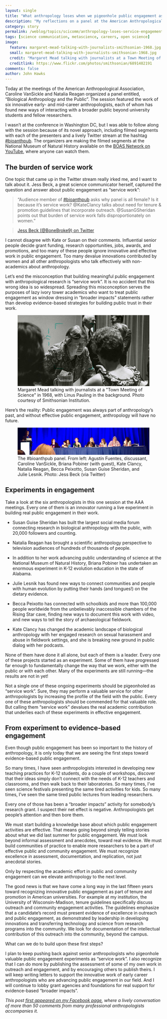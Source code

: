 ```yaml
---
layout: single
title: "What anthropology loses when we pigeonhole public engagement as “service”"
description: "My reflections on a panel at the American Anthropological Association meeting that raised a troubling question."
category: story
permalink: /weblog/topics/scicomm/anthropology-loses-service-engagement-2017.html
tags: [science communication, metascience, careers, open science]
image:
  feature: margaret-mead-talking-with-journalists-smithsonian-1968.jpg
  small: margaret-mead-talking-with-journalists-smithsonian-1968.jpg
  credit: "Margaret Mead talking with journalists at a Town Meeting of Science event in 1968. Photo: Stephen Siegel, courtesy of Smithsonian Institution"
  creditlink: https://www.flickr.com/photos/smithsonian/6891482191
comments: false
author: John Hawks
---
```



Today at the meetings of the American Anthropological Association, Caroline VanSickle and Natalia Reagan organized a panel entitled, “Biological Anthropology and the Public”. The session featured the work of six innovative early- and mid-career anthropologists, each of whom has found new ways of interacting with a broader public beyond university students and fellow researchers.

I wasn’t at the conference in Washington DC, but I was able to follow along with the session because of its novel approach, including filmed segments with each of the presenters and a lively Twitter stream at the hashtag <a href="https://twitter.com/hashtag/bioanthpub?src=hash">#bioanthpub</a>. The organizers are making the filmed segments at the National Museum of Natural History available on the <a href="https://www.youtube.com/user/BOASNetwork">BOAS Network on YouTube</a>, where anyone can watch them.

## The burden of service work

One topic that came up in the Twitter stream really irked me, and I want to talk about it. Jess Beck, a great science communicator herself, captured the question and answer about public engagement as “service work”:

<blockquote>“Audience member of <a href="https://twitter.com/hashtag/bioanthpub?src=hash">#bioanthpub</a> asks why panel is all female? Is it because it’s service work? @KateClancy talks about need for tenure & promotion guidelines that incorporate outreach. @SusanGSheridan points out that burden of service work falls disproportionately on women.”</blockquote>

<blockquote><a href="https://twitter.com/BoneBroke9/status/936999127661064193">Jess Beck (@BoneBroke9) on Twitter</a></blockquote>

I cannot disagree with Kate or Susan on their comments. Influential senior people decide grant funding, research opportunities, jobs, awards, and promotions, and too many of these people ignore innovative and effective work in public engagement. Too many devalue innovations contributed by women and all other anthropologists who talk effectively with non-academics about anthropology.

Let’s end the misconception that building meaningful public engagement with anthropological research is “service work”. It is no accident that this wrong idea is so widespread. Spreading this misconception serves the purposes of lazy ivory tower academics who want to treat public engagement as window dressing in “broader impacts” statements rather than develop evidence-based strategies for building public trust in their work.

<figure>
<img src="/images/margaret-mead-talking-with-journalists-smithsonian-1968.jpg" alt="Margaret Mead with journalists" />

<figcaption>Margaret Mead talking with journalists at a "Town Meeting of Science" in 1968, with Linus Pauling in the background. Photo courtesy of Smithsonian Institution.</figcaption>

</figure>



Here’s the reality: Public engagement was always part of anthropology’s past, and without effective public engagement, anthropology will have no future.


<figure>

<img src="/images/bioanthpub-panel-jess-beck.jpg" alt="Bioanthpub panel" />

<figcaption>The #bioanthpub panel. From left: Agustín Fuentes, discussant, Caroline VanSickle, Briana Pobiner (with guest), Kate Clancy, Natalia Reagan, Becca Peixotto, Susan Guise Sheridan, and Julie Lesnik. Photo: Jess Beck (via Twitter)</figcaption>

</figure>



## Experiments in engagement

Take a look at the six anthropologists in this one session at the AAA meetings. Every one of them is an innovator running a live experiment in building real public engagement in their work.

* Susan Guise Sheridan has built the largest social media forum connecting research in biological anthropology with the public, with 20,000 followers and counting.

* Natalia Reagan has brought a scientific anthropology perspective to television audiences of hundreds of thousands of people.

* In addition to her work advancing public understanding of science at the National Museum of Natural History, Briana Pobiner has undertaken an enormous experiment in K-12 evolution education in the state of Alabama.

* Julie Lesnik has found new ways to connect communities and people with human evolution by putting their hands (and tongues!) on the dietary evidence.

* Becca Peixotto has connected with schoolkids and more than 100,000 people worldwide from the unbelievably inaccessible chambers of the Rising Star cave, finding new ways to document this work with video, and new ways to tell the story of archaeological fieldwork.

* Kate Clancy has changed the academic landscape of biological anthropology with her engaged research on sexual harassment and abuse in fieldwork settings, and she is breaking new ground in public dialog with her podcasts.

None of them have done it all alone, but each of them is a leader. Every one of these projects started as an experiment. Some of them have progressed far enough to fundamentally change the way that we work, either with the public or with each other. Many of the experiments are still running—the results are not in yet!

Not a single one of these ongoing experiments should be pigeonholed as “service work”. Sure, they may perform a valuable service for other anthropologists by increasing the profile of the field with the public. Every one of these anthropologists should be commended for that valuable role. But calling them “service work” devalues the real academic contribution that underlies each of these experiments in effective engagement.

## From experiment to evidence-based engagement

Even though public engagement has been so important to the history of anthropology, it is only today that we are seeing the first steps toward evidence-based public engagement.

So many times, I have seen anthropologists interested in developing new teaching practices for K-12 students, do a couple of workshops, discover that their ideas simply don’t connect with the needs of K-12 teachers and classrooms, and then walk back to their laboratories. So many times, I’ve seen science festivals presenting the same tired activities for kids. So many times, I’ve seen the same tired public lectures from leading researchers.

Every one of those has been a “broader impacts” activity for somebody’s research grant. I suspect their net effect is negative. Anthropologists get people’s attention and then bore them.

We must start building a knowledge base about which public engagement activities are effective. That means going beyond simply telling stories about what we did last summer for public engagement. We must look beyond informal assessment and anecdotes, toward real evidence. We must build communities of practice to enable more researchers to be a part of effective public and community engagement. We must recognize excellence in assessment, documentation, and replication, not just anecdotal stories.

Only by respecting the academic effort in public and community engagement can we elevate anthropology to the next level.

The good news is that we have come a long way in the last fifteen years toward recognizing innovative public engagement as part of tenure and promotion in American universities. For example at my institution, the University of Wisconsin-Madison, tenure guidelines specifically discuss outreach and community engagement activities. The guidelines emphasize that a candidate’s record must present evidence of excellence in outreach and public engagement, as demonstrated by leadership in developing innovations and transferring technology and science from research programs into the community. We look for documentation of the intellectual contribution of this outreach into the community, beyond the campus.

What can we do to build upon these first steps?

I plan to keep pushing back against senior anthropologists who pigeonhole valuable public engagement experiments as “service work”. I also recognize that I can do more by publishing the assessment of some of my own work in outreach and engagement, and by encouraging others to publish theirs. I will keep writing letters to support the innovative work of early career anthropologists who are advancing public engagement in our field. And I will continue to lobby grant agencies and foundations for real support for evidence-based “broader impacts”.

<em>This post <a href="https://www.facebook.com/notes/john-hawks/what-anthropology-loses-when-we-pigeonhole-public-engagement-as-service/1569428649806749/?notif_id=1512255828388374&notif_t=like">first appeared on my Facebook page</a>, where a lively conversation of more than 50 comments from many professional anthropologists accompanies it.</em>



